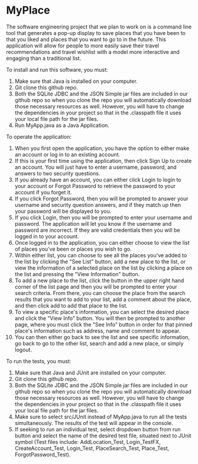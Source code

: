 # MyPlace

The software engineering project that we plan to work on is a command line tool that generates a pop-up display to save places that you have been to that you liked and places that you want to go to in the future. This application will allow for people to more easily save their travel recommendations and travel wishlist with a model more interactive and engaging than a traditional list.



To install and run this software, you must:

1. Make sure that Java is installed on your computer.
2. Git clone this github repo.
3. Both the SQLite JDBC and the JSON Simple jar files are included in our github repo so when you clone the repo you will automatically download those necessary resources as well. However, you will have to change the dependencies in your project so that in the .classpath file it uses your local file path for the jar files.
4. Run MyApp.java as a Java Application.



To operate the application:

1. When you first open the application, you have the option to either make an account or log in to an existing account. 
2. If this is your first time using the application, then click Sign Up to create an account. You will just have to enter a username, password, and answers to two security questions.  
3. If you already have an account, you can either click Login to login to your account or Forgot Password to retrieve the password to your account if you forget it.
4. If you click Forgot Password, then you will be prompted to answer your username and security question answers, and if they match up then your password will be displayed to you.
5. If you click Login, then you will be prompted to enter your username and password. The application will let you know if the username and password are incorrect. If they are valid credentials then you will be logged in to your account.
6. Once logged in to the application, you can either choose to view the list of places you've been or places you wish to go. 
7. Within either list, you can choose to see all the places you've added to the list by clicking the "See List" button, add a new place to the list, or view the information of a selected place on the list by clicking a place on the list and pressing the "View Information" button.
8. To add a new place to the list, click the button in the upper right hand corner of the list page and then you will be prompted to enter your search criteria. From there, you can choose the place from the search results that you want to add to your list, add a comment about the place, and then click add to add that place to the list.
9. To view a specific place's information, you can select the desired place and click the "View Info" button. You will then be prompted to another page, where you must click the "See Info" button in order for that pinned place's information such as address, name and comment to appear.
10. You can then either go back to see the list and see specific information, go back to go to the other list, search and add a new place, or simply logout.



To run the tests, you must:

1. Make sure that Java and JUnit are installed on your computer.
2. Git clone this github repo.
3. Both the SQLite JDBC and the JSON Simple jar files are included in our github repo so when you clone the repo you will automatically download those necessary resources as well. However, you will have to change the dependencies in your project so that in the .classpath file it uses your local file path for the jar files.
4. Make sure to select src/JUnit instead of MyApp.java to run all the tests simultaneously. The results of the test will appear in the console. 
5. If seeking to run an individual test, select dropdown button from run button and select the name of the desired test file, situated next to JUnit symbol (Test files include: AddLocation_Test, Login_TestFX, CreateAccount_Test, Login_Test, PlaceSearch_Test, Place_Test, ForgotPassword_Test).
